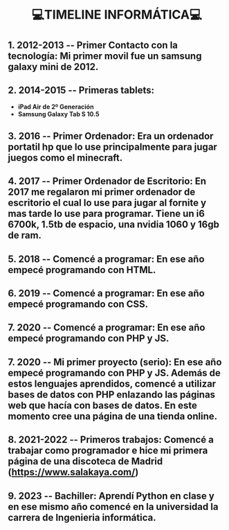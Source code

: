 # <center>**💻TIMELINE INFORMÁTICA💻**</center>

## 1. **2012-2013 -- Primer Contacto con la tecnología:** Mi primer movil fue un samsung galaxy mini de 2012.

## 2. **2014-2015 -- Primeras tablets:**
- **iPad Air de 2º Generación**
- **Samsung Galaxy Tab S 10.5**

## **3. 2016 -- Primer Ordenador:** Era un ordenador portatil hp que lo use principalmente para jugar juegos como el minecraft.

## **4. 2017 -- Primer Ordenador de Escritorio:** En 2017 me regalaron mi primer ordenador de escritorio el cual lo use para jugar al fornite y mas tarde lo use para programar. Tiene un i6 6700k, 1.5tb de espacio, una nvidia 1060 y 16gb de ram.

## **5. 2018 -- Comencé a programar:** En ese año empecé programando con HTML.

## **6. 2019 -- Comencé a programar:** En ese año empecé programando con CSS.

## **7. 2020 -- Comencé a programar:** En ese año empecé programando con PHP y JS.

## **7. 2020 -- Mi primer proyecto (serio):** En ese año empecé programando con PHP y JS. Además de estos lenguajes aprendidos, comencé a utilizar bases de datos con PHP enlazando las páginas web que hacía con bases de datos. En este momento cree una página de una tienda online.

## **8. 2021-2022 -- Primeros trabajos:** Comencé a trabajar como programador e hice mi primera página de una discoteca de Madrid (https://www.salakaya.com/)

## **9. 2023 -- Bachiller:** Aprendí Python en clase y en ese mismo año comencé en la universidad la carrera de Ingenieria informática.
